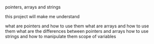 pointers, arrays and strings

this project will make me understand 

what are pointers and how to use them
what are arrays and how to use them
what are the differences between pointers and arrays
how to use strings and how to manipulate them
scope of variables
